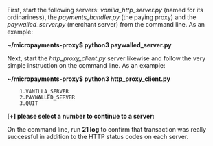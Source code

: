 First, start the following servers: _vanilla_http_server.py_ (named for its ordinariness), the _payments_handler.py_ (the paying proxy) and the _paywalled_server.py_ (merchant server) from the command line. As an example:

**~/micropayments-proxy$ python3 paywalled_server.py**

Next, start the _http_proxy_client.py_ server likewise and follow the very simple instruction on the command line. As an example:

**~/micropayments-proxy$ python3 http_proxy_client.py**

        1.VANILLA_SERVER
        2.PAYWALLED_SERVER
        3.QUIT
        
**[+] please select a number to continue to a server:**

On the command line, run **21 log** to confirm that transaction was really successful in addition to the HTTP status codes on each server. 
